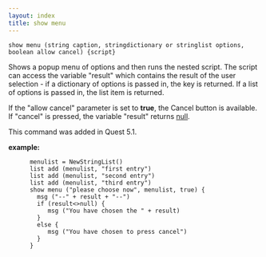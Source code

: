 ```yaml
---
layout: index
title: show menu
---
```


    show menu (string caption, stringdictionary or stringlist options, boolean allow cancel) {script}

Shows a popup menu of options and then runs the nested script. The script can access the variable "result" which contains the result of the user selection - if a dictionary of options is passed in, the key is returned. If a list of options is passed in, the list item is returned.

If the "allow cancel" parameter is set to **true**, the Cancel button is available. If "cancel" is pressed, the variable "result" returns [null](../types/null.html).

This command was added in Quest 5.1.

**example:**

          menulist = NewStringList()
          list add (menulist, "first entry")
          list add (menulist, "second entry")
          list add (menulist, "third entry")
          show menu ("please choose now", menulist, true) {
            msg ("--" + result + "--")
            if (result<>null) {
               msg ("You have chosen the " + result)
            }
            else {
               msg ("You have chosen to press cancel")
            }
          }
